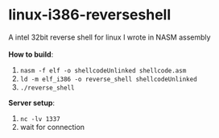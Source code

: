 # linux-i386-reverseshell
A intel 32bit reverse shell for linux I wrote in NASM assembly
<br/><br/>
**How to build**:
1. `nasm -f elf -o shellcodeUnlinked shellcode.asm`
2. `ld -m elf_i386 -o reverse_shell shellcodeUnlinked`
3. `./reverse_shell`

**Server setup**:
1. `nc -lv 1337`
2. wait for connection
